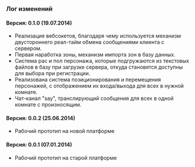 ### Лог изменений

#### Версия: **0.1.0** (19.07.2014)

* Реализация вебсокетов, благодаря чему используется механизм двустороннего реал-тайм обмена сообщениями клиента с сервером.
* Первая наработка зоны, механизм импорта зон в базу данных.
* Система рас и пол персонажа, которые подгружаются из текстовых файлов в базу при загрузке сервера, откуда становятся доступны для выбора при регистрации.
* Реализована система позиционирования и перемещения персонажей, с отображением их входа/выхода для всех в нужной комнате.
* Чат-канал "say", транслирующий сообщения для всех в одной комнате с произносящим.

#### Версия: **0.0.2** (25.06.2014)

* Рабочий прототип на новой платформе

#### Версия: **0.0.1** (07.01.2014)

* Рабочий прототип на старой платформе